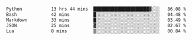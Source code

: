 <!--START_SECTION:waka-->

```txt
Python           13 hrs 44 mins  █████████████████████▓░░░   86.08 %
Bash             42 mins         █░░░░░░░░░░░░░░░░░░░░░░░░   04.48 %
Markdown         33 mins         █░░░░░░░░░░░░░░░░░░░░░░░░   03.49 %
JSON             25 mins         ▓░░░░░░░░░░░░░░░░░░░░░░░░   02.67 %
Lua              8 mins          ▒░░░░░░░░░░░░░░░░░░░░░░░░   00.84 %
```

<!--END_SECTION:waka-->
